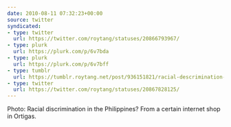 ```yaml
---
date: 2010-08-11 07:32:23+00:00
source: twitter
syndicated:
- type: twitter
  url: https://twitter.com/roytang/statuses/20866793967/
- type: plurk
  url: https://plurk.com/p/6v7bda
- type: plurk
  url: https://plurk.com/p/6v7bff
- type: tumblr
  url: https://tumblr.roytang.net/post/936151821/racial-descrimination-in-the-philippines
- type: twitter
  url: https://twitter.com/roytang/statuses/20867828125/
---
```


Photo: Racial discrimination in the Philippines? From a certain internet shop in Ortigas. 
